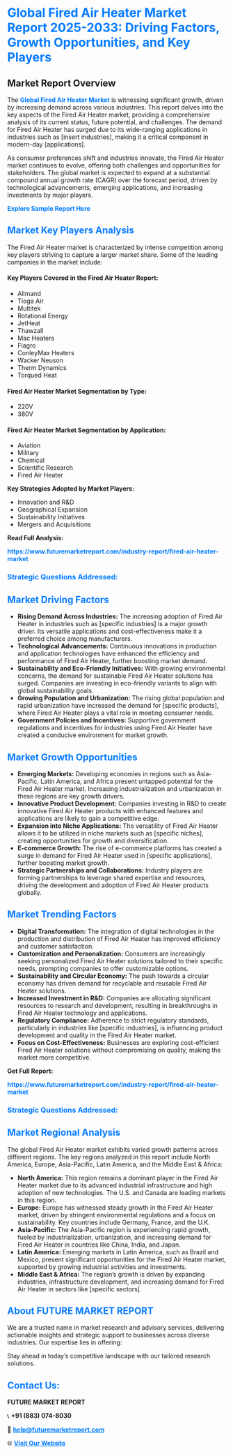 <h1 style="color: #007BFF;">Global Fired Air Heater Market Report 2025-2033: Driving Factors, Growth Opportunities, and Key Players</h1>

<section id="overview">
<h2>Market Report Overview</h2>
<p>The <a href="https://www.futuremarketreport.com/industry-report/fired-air-heater-market" style="color: #007BFF; text-decoration: none;"><strong>Global Fired Air Heater Market</strong></a> is witnessing significant growth, driven by increasing demand across various industries. This report delves into the key aspects of the Fired Air Heater market, providing a comprehensive analysis of its current status, future potential, and challenges. The demand for Fired Air Heater has surged due to its wide-ranging applications in industries such as [insert industries], making it a critical component in modern-day [applications].</p>
<p>As consumer preferences shift and industries innovate, the Fired Air Heater market continues to evolve, offering both challenges and opportunities for stakeholders. The global market is expected to expand at a substantial compound annual growth rate (CAGR) over the forecast period, driven by technological advancements, emerging applications, and increasing investments by major players.</p>
</section>

<section id="overview">
<p><a href="https://www.futuremarketreport.com/request-sample/reportId=127863" style="color: #007BFF; text-decoration: none;"><strong>Explore Sample Report Here</strong></a></p>
</section>

<section id="key-players">
<h2 style="color: #007BFF;">Market Key Players Analysis</h2>
<p>The Fired Air Heater market is characterized by intense competition among key players striving to capture a larger market share. Some of the leading companies in the market include:</p>
<h4>Key Players Covered in the Fired Air Heater Report:</h4>
<ul><li>Allmand</li><li>Tioga Air</li><li>Multitek</li><li>Rotational Energy</li><li>JetHeat</li><li>Thawzall</li><li>Mac Heaters</li><li>Flagro</li><li>ConleyMax Heaters</li><li>Wacker Neuson</li><li>Therm Dynamics</li><li>Torqued Heat</li></ul>
<h4>Fired Air Heater Market Segmentation by Type:</h4>
<ul><li>220V</li><li>380V</li></ul>

<h4>Fired Air Heater Market Segmentation by Application:</h4>
<ul><li>Aviation</li><li>Military</li><li>Chemical</li><li>Scientific Research</li><li>Fired Air Heater</li></ul>
<p><strong>Key Strategies Adopted by Market Players:</strong></p>
<ul>
<li>Innovation and R&D</li>
<li>Geographical Expansion</li>
<li>Sustainability Initiatives</li>
<li>Mergers and Acquisitions</li>
</ul>
</section>

<section>
<p><strong>Read Full Analysis: </strong></p><a href="https://www.futuremarketreport.com/industry-report/fired-air-heater-market" style="color: #007BFF; text-decoration: none;"><strong>https://www.futuremarketreport.com/industry-report/fired-air-heater-market</strong></a>
<h3 style="color: #007BFF;">Strategic Questions Addressed:</h3>
</section>

<section id="driving-factors">
<h2 style="color: #007BFF;">Market Driving Factors</h2>
<ul>
<li><strong>Rising Demand Across Industries:</strong> The increasing adoption of Fired Air Heater in industries such as [specific industries] is a major growth driver. Its versatile applications and cost-effectiveness make it a preferred choice among manufacturers.</li>
<li><strong>Technological Advancements:</strong> Continuous innovations in production and application technologies have enhanced the efficiency and performance of Fired Air Heater, further boosting market demand.</li>
<li><strong>Sustainability and Eco-Friendly Initiatives:</strong> With growing environmental concerns, the demand for sustainable Fired Air Heater solutions has surged. Companies are investing in eco-friendly variants to align with global sustainability goals.</li>
<li><strong>Growing Population and Urbanization:</strong> The rising global population and rapid urbanization have increased the demand for [specific products], where Fired Air Heater plays a vital role in meeting consumer needs.</li>
<li><strong>Government Policies and Incentives:</strong> Supportive government regulations and incentives for industries using Fired Air Heater have created a conducive environment for market growth.</li>
</ul>
</section>

<section id="growth-opportunities">
<h2 style="color: #007BFF;">Market Growth Opportunities</h2>
<ul>
<li><strong>Emerging Markets:</strong> Developing economies in regions such as Asia-Pacific, Latin America, and Africa present untapped potential for the Fired Air Heater market. Increasing industrialization and urbanization in these regions are key growth drivers.</li>
<li><strong>Innovative Product Development:</strong> Companies investing in R&D to create innovative Fired Air Heater products with enhanced features and applications are likely to gain a competitive edge.</li>
<li><strong>Expansion into Niche Applications:</strong> The versatility of Fired Air Heater allows it to be utilized in niche markets such as [specific niches], creating opportunities for growth and diversification.</li>
<li><strong>E-commerce Growth:</strong> The rise of e-commerce platforms has created a surge in demand for Fired Air Heater used in [specific applications], further boosting market growth.</li>
<li><strong>Strategic Partnerships and Collaborations:</strong> Industry players are forming partnerships to leverage shared expertise and resources, driving the development and adoption of Fired Air Heater products globally.</li>
</ul>
</section>

<section id="trending-factors">
<h2 style="color: #007BFF;">Market Trending Factors</h2>
<ul>
<li><strong>Digital Transformation:</strong> The integration of digital technologies in the production and distribution of Fired Air Heater has improved efficiency and customer satisfaction.</li>
<li><strong>Customization and Personalization:</strong> Consumers are increasingly seeking personalized Fired Air Heater solutions tailored to their specific needs, prompting companies to offer customizable options.</li>
<li><strong>Sustainability and Circular Economy:</strong> The push towards a circular economy has driven demand for recyclable and reusable Fired Air Heater solutions.</li>
<li><strong>Increased Investment in R&D:</strong> Companies are allocating significant resources to research and development, resulting in breakthroughs in Fired Air Heater technology and applications.</li>
<li><strong>Regulatory Compliance:</strong> Adherence to strict regulatory standards, particularly in industries like [specific industries], is influencing product development and quality in the Fired Air Heater market.</li>
<li><strong>Focus on Cost-Effectiveness:</strong> Businesses are exploring cost-efficient Fired Air Heater solutions without compromising on quality, making the market more competitive.</li>
</ul>
</section>

<section>
<p><strong>Get Full Report: </strong></p><a href="https://www.futuremarketreport.com/industry-report/fired-air-heater-market" style="color: #007BFF; text-decoration: none;"><strong>https://www.futuremarketreport.com/industry-report/fired-air-heater-market</strong></a>
<h3 style="color: #007BFF;">Strategic Questions Addressed:</h3>
</section>


<section id="regional-analysis">
<h2 style="color: #007BFF;">Market Regional Analysis</h2>
<p>The global Fired Air Heater market exhibits varied growth patterns across different regions. The key regions analyzed in this report include North America, Europe, Asia-Pacific, Latin America, and the Middle East & Africa:</p>
<ul>
<li><strong>North America:</strong> This region remains a dominant player in the Fired Air Heater market due to its advanced industrial infrastructure and high adoption of new technologies. The U.S. and Canada are leading markets in this region.</li>
<li><strong>Europe:</strong> Europe has witnessed steady growth in the Fired Air Heater market, driven by stringent environmental regulations and a focus on sustainability. Key countries include Germany, France, and the U.K.</li>
<li><strong>Asia-Pacific:</strong> The Asia-Pacific region is experiencing rapid growth, fueled by industrialization, urbanization, and increasing demand for Fired Air Heater in countries like China, India, and Japan.</li>
<li><strong>Latin America:</strong> Emerging markets in Latin America, such as Brazil and Mexico, present significant opportunities for the Fired Air Heater market, supported by growing industrial activities and investments.</li>
<li><strong>Middle East & Africa:</strong> The region’s growth is driven by expanding industries, infrastructure development, and increasing demand for Fired Air Heater in sectors like [specific sectors].</li>
</ul>
</section>

<footer>
<h2 style="color: #007BFF;">About FUTURE MARKET REPORT</h2>
<p>We are a trusted name in market research and advisory services, delivering actionable insights and strategic support to businesses across diverse industries. Our expertise lies in offering:</p>

<p>Stay ahead in today’s competitive landscape with our tailored research solutions.</p>

<h2 style="color: #007BFF;">Contact Us:</h2>
<p><strong>FUTURE MARKET REPORT</strong></p>
<p>📞 <strong>+91 (883) 074-8030</strong></p>
<p>📧 <strong><a href="mailto:help@futuremarketreport.com" style="color: #007BFF;">help@futuremarketreport.com</a></strong></p>
<p>🌐 <strong><a href="https://www.futuremarketreport.com/" style="color: #007BFF;">Visit Our Website</a></strong></p>
</footer>